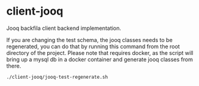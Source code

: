 # client-jooq

Jooq backfila client backend implementation.

If you are changing the test schema, the jooq classes needs to be regenerated, 
you can do that by running this command from the root directory 
of the project. Please note that requires docker, as the script will bring up a mysql 
db in a docker container and generate jooq classes from there.

```
./client-jooq/jooq-test-regenerate.sh
```